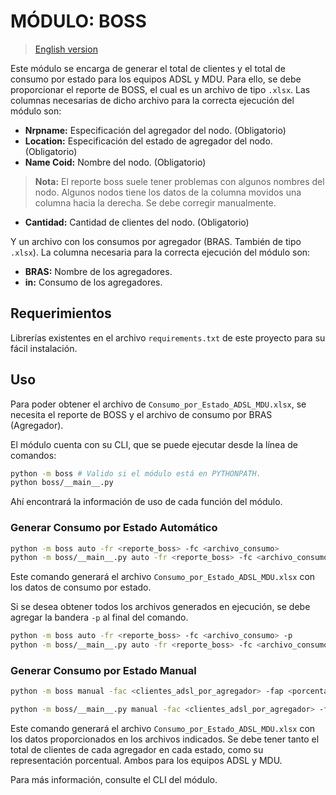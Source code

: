 # MÓDULO: BOSS
> [English version](./README.md)

Este módulo se encarga de generar el total de clientes y el total de consumo por estado para los equipos ADSL y MDU. Para ello, se debe proporcionar el reporte de BOSS, el cual es un archivo de tipo `.xlsx`. Las columnas necesarias de dicho archivo para la correcta ejecución del módulo son:

- **Nrpname:** Especificación del agregador del nodo. (Obligatorio)
- **Location:** Especificación del estado de agregador del nodo. (Obligatorio)
- **Name Coid:** Nombre del nodo. (Obligatorio)
> **Nota:** El reporte boss suele tener problemas con algunos nombres del nodo. Algunos nodos tiene los datos de la columna movidos una columna hacia la derecha. Se debe corregir manualmente.
- **Cantidad:** Cantidad de clientes del nodo. (Obligatorio)

Y un archivo con los consumos por agregador (BRAS. También de tipo `.xlsx`). La columna necesaria para la correcta ejecución del módulo son:

- **BRAS:** Nombre de los agregadores.
- **in:** Consumo de los agregadores.

## Requerimientos
Librerías existentes en el archivo `requirements.txt` de este proyecto para su fácil instalación.

## Uso
Para poder obtener el archivo de `Consumo_por_Estado_ADSL_MDU.xlsx`, se necesita el reporte de BOSS y el archivo de consumo por BRAS (Agregador).

El módulo cuenta con su CLI, que se puede ejecutar desde la línea de comandos:
```bash
python -m boss # Valido si el módulo está en PYTHONPATH.
python boss/__main__.py
```
Ahí encontrará la información de uso de cada función del módulo.

### Generar Consumo por Estado Automático
```bash
python -m boss auto -fr <reporte_boss> -fc <archivo_consumo> 
python -m boss/__main__.py auto -fr <reporte_boss> -fc <archivo_consumo>
```
Este comando generará el archivo `Consumo_por_Estado_ADSL_MDU.xlsx` con los datos de consumo por estado.

Si se desea obtener todos los archivos generados en ejecución, se debe agregar la bandera `-p` al final del comando.
```bash
python -m boss auto -fr <reporte_boss> -fc <archivo_consumo> -p
python -m boss/__main__.py auto -fr <reporte_boss> -fc <archivo_consumo> -p
```
### Generar Consumo por Estado Manual
```bash
python -m boss manual -fac <clientes_adsl_por_agregador> -fap <porcentage_clientes_adsl_por_agregador> -fmc <clientes_mdu_por_agregador> -fmp <porcentage_clientes_mdu_por_agregador> -fc <archivo_consumo>

python -m boss/__main__.py manual -fac <clientes_adsl_por_agregador> -fap <porcentage_clientes_adsl_por_agregador> -fmc <clientes_mdu_por_agregador> -fmp <porcentage_clientes_mdu_por_agregador> -fc <archivo_consumo>
```
Este comando generará el archivo `Consumo_por_Estado_ADSL_MDU.xlsx` con los datos proporcionados en los archivos indicados. Se debe tener tanto el total de clientes de cada agregador en cada estado, como su representación porcentual. Ambos para los equipos ADSL y MDU.

Para más información, consulte el CLI del módulo.